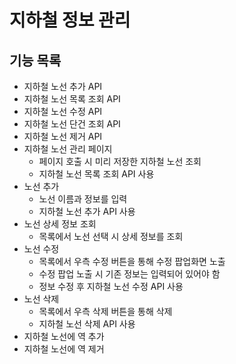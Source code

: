 # 지하철 정보 관리

## 기능 목록
- 지하철 노선 추가 API
- 지하철 노선 목록 조회 API
- 지하철 노선 수정 API
- 지하철 노선 단건 조회 API
- 지하철 노선 제거 API
- 지하철 노선 관리 페이지
    - 페이지 호출 시 미리 저장한 지하철 노선 조회
    - 지하철 노선 목록 조회 API 사용
- 노선 추가
    - 노선 이름과 정보를 입력
    - 지하철 노선 추가 API 사용
- 노선 상세 정보 조회
    - 목록에서 노선 선택 시 상세 정보를 조회
- 노선 수정
    - 목록에서 우측 수정 버튼을 통해 수정 팝업화면 노출
    - 수정 팝업 노출 시 기존 정보는 입력되어 있어야 함
    - 정보 수정 후 지하철 노선 수정 API 사용
- 노선 삭제
    - 목록에서 우측 삭제 버튼을 통해 삭제
    - 지하철 노선 삭제 API 사용
- 지하철 노선에 역 추가
- 지하철 노선에 역 제거